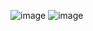 ![image](https://github.com/user-attachments/assets/7460d9af-972a-4a70-9eb6-bff9ab369766)
![image](https://github.com/user-attachments/assets/588af174-e523-4f41-975c-60163f61da75)

